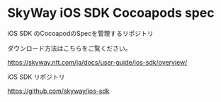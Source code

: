 # SkyWay iOS SDK Cocoapods spec

iOS SDK のCocoapodのSpecを管理するリポジトリ

ダウンロード方法はこちらをご覧ください。

https://skyway.ntt.com/ja/docs/user-guide/ios-sdk/overview/

iOS SDK リポジトリ

https://github.com/skyway/ios-sdk